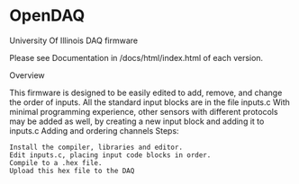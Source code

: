 # OpenDAQ
University Of Illinois DAQ firmware

Please see Documentation in /docs/html/index.html of each version.

Overview

This firmware is designed to be easily edited to add, remove, and change the order of inputs.
All the standard input blocks are in the file inputs.c
With minimal programming experience, other sensors with different protocols may be added as well, by creating a new input block and adding it to inputs.c
Adding and ordering channels
Steps:

    Install the compiler, libraries and editor.
    Edit inputs.c, placing input code blocks in order.
    Compile to a .hex file.
    Upload this hex file to the DAQ
